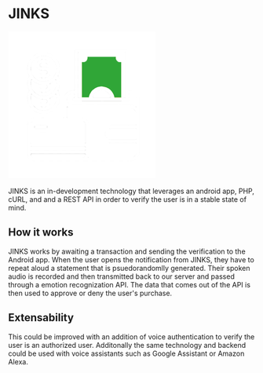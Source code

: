 # JINKS
![Jinks Logo](branding/logo.png)

JINKS is an in-development technology that leverages an android app, PHP, cURL, and and a REST API in order to verify the user is in a stable state of mind.

## How it works
JINKS works by awaiting a transaction and sending the verification to the Android app. When the user opens the notification from JINKS, they have to repeat aloud a statement that is psuedorandomlly generated. Their spoken audio is recorded and then transmitted back to our server and passed through a emotion recognization API. The data that comes out of the API is then used to approve or deny the user's purchase.

## Extensability
This could be improved with an addition of voice authentication to verify the user is an authorized user. Additonally the same technology and backend could be used with voice assistants such as Google Assistant or Amazon Alexa. 

